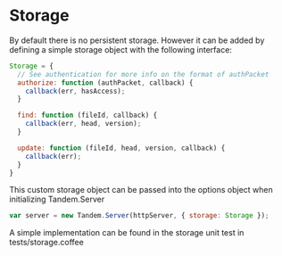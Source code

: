 Storage
===

By default there is no persistent storage. However it can be added by defining a simple storage object with the following interface:

```javascript
Storage = {
  // See authentication for more info on the format of authPacket
  authorize: function (authPacket, callback) {
    callback(err, hasAccess);
  }

  find: function (fileId, callback) {
    callback(err, head, version);
  }

  update: function (fileId, head, version, callback) {
    callback(err);
  }
}
```

This custom storage object can be passed into the options object when initializing Tandem.Server

```javascript
var server = new Tandem.Server(httpServer, { storage: Storage });
```

A simple implementation can be found in the storage unit test in tests/storage.coffee
